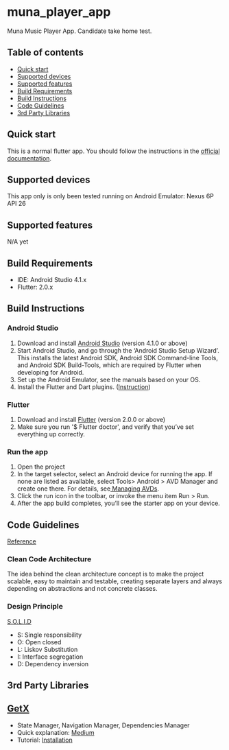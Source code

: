 # muna_player_app

Muna Music Player App. Candidate take home test.

## Table of contents

- [Quick start](#quick-start)
- [Supported devices](#supported-devices)
- [Supported features](#supported-features)
- [Build Requirements](#build-requirements)
- [Build Instructions](#build-instructions)
- [Code Guidelines](#code-guidelines)
- [3rd Party Libraries](#3rd-party-libraries)

## Quick start

This is a normal flutter app. You should follow the instructions in the [official documentation](https://flutter.io/docs/get-started/install).

## Supported devices

This app only is only been tested running on Android Emulator: Nexus 6P API 26

## Supported features

N/A yet

## Build Requirements

* IDE: Android Studio 4.1.x
* Flutter: 2.0.x

## Build Instructions

### Android Studio

1. Download and install [Android Studio](https://developer.android.com/studio) (version 4.1.0 or above)
2. Start Android Studio, and go through the ‘Android Studio Setup Wizard’. This installs the latest Android SDK, Android SDK Command-line Tools, and Android SDK Build-Tools, which are required by Flutter when developing for Android.
3. Set up the Android Emulator, see the manuals based on your OS.
4. Install the Flutter and Dart plugins. ([Instruction](https://flutter.dev/docs/get-started/editor))

### Flutter

1. Download and install [Flutter](https://flutter.dev/docs/get-started/) (version 2.0.0 or above)
2. Make sure you run '$ Flutter doctor', and verify that you’ve set everything up correctly.

### Run the app

1. Open the project
2. In the target selector, select an Android device for running the app. If none are listed as available, select Tools> Android > AVD Manager and create one there. For details, see[ Managing AVDs](https://developer.android.com/studio/run/managing-avds).
3. Click the run icon in the toolbar, or invoke the menu item Run > Run.
4. After the app build completes, you’ll see the starter app on your device.

## Code Guidelines
[Reference](https://rodrigolmti.medium.com/clean-architecture-no-flutter-1888c4baa6bc)

### Clean Code Architecture
The idea behind the clean architecture concept is to make the project scalable, easy to maintain and testable, creating separate layers and always depending on abstractions and not concrete classes.

### Design Principle

[S.O.L.I.D](https://en.wikipedia.org/wiki/SOLID)

* S: Single responsibility
* O: Open closed
* L: Liskov Substitution
* I: Interface segregation
* D: Dependency inversion

## 3rd Party Libraries

## [GetX](https://pub.dev/packages/get) 
* State Manager, Navigation Manager, Dependencies Manager
* Quick explanation: [Medium](https://medium.com/flutter-community/the-flutter-getx-ecosystem-state-management-881c7235511d)
* Tutorial: [Installation](https://pub.dev/packages/get/install)


